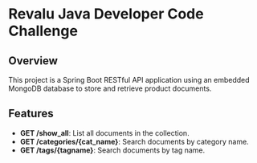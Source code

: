 # Revalu Java Developer Code Challenge

## Overview
This project is a Spring Boot RESTful API application using an embedded MongoDB database to store and retrieve product documents.

## Features
- **GET /show_all**: List all documents in the collection.
- **GET /categories/{cat_name}**: Search documents by category name.
- **GET /tags/{tagname}**: Search documents by tag name.


